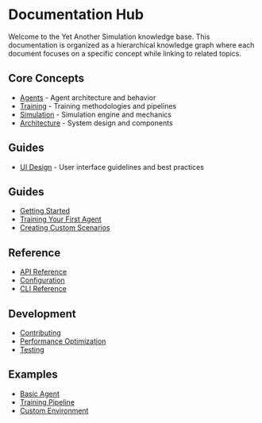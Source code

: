 # Documentation Hub

Welcome to the Yet Another Simulation knowledge base. This documentation is organized as a hierarchical knowledge graph where each document focuses on a specific concept while linking to related topics.

## Core Concepts

- [Agents](concepts/agents/overview.md) - Agent architecture and behavior
- [Training](concepts/training/overview.md) - Training methodologies and pipelines
- [Simulation](concepts/simulation/overview.md) - Simulation engine and mechanics
- [Architecture](concepts/architecture/overview.md) - System design and components

## Guides

- [UI Design](guides/SUMMARY.md) - User interface guidelines and best practices

## Guides

- [Getting Started](guides/getting_started.md)
- [Training Your First Agent](guides/training/first_agent.md)
- [Creating Custom Scenarios](guides/simulation/custom_scenarios.md)

## Reference

- [API Reference](reference/api/index.md)
- [Configuration](reference/configuration.md)
- [CLI Reference](reference/cli.md)

## Development

- [Contributing](development/contributing.md)
- [Performance Optimization](development/performance.md)
- [Testing](development/testing.md)

## Examples

- [Basic Agent](examples/agents/basic.md)
- [Training Pipeline](examples/training/pipeline.md)
- [Custom Environment](examples/simulation/custom_env.md)

